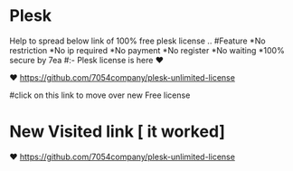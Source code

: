 # Plesk 

Help to spread below link of 100% free plesk license ..
#Feature
*No restriction
*No ip required
*No payment
*No register
*No waiting
*100% secure by 7ea
#:- Plesk license is here  ♥

♥ https://github.com/7054company/plesk-unlimited-license

#click on this link to move over new Free license

# New Visited link [ it worked]
 ♥ https://github.com/7054company/plesk-unlimited-license
